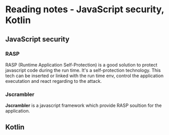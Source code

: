 # Reading notes - JavaScript security, Kotlin 
## JavaScript security

### RASP

RASP (Runtime Application Self-Protection) is a good solution to protect javascript code during the run time. It's a self-protection technology. This tech can be inserted or linked with the run time env, control the application executation and react regarding to the attack.

### Jscrambler

**Jscrambler** is a javascript framework which provide RASP soultion for the application.

## Kotlin 